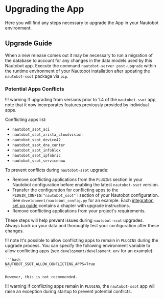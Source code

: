 # Upgrading the App

Here you will find any steps necessary to upgrade the App in your Nautobot environment.

## Upgrade Guide

When a new release comes out it may be necessary to run a migration of the database to account for any changes in the data models used by this Nautobot app. Execute the command `nautobot-server post-upgrade` within the runtime environment of your Nautobot installation after updating the `nautobot-ssot` package via `pip`.

### Potential Apps Conflicts

!!! warning
    If upgrading from versions prior to 1.4 of the `nautobot-ssot` app, note that it now incorporates features previously provided by individual apps.

Conflicting apps list:

- `nautobot_ssot_aci`
- `nautobot_ssot_arista_cloudvision`
- `nautobot_ssot_device42`
- `nautobot_ssot_dna_center`
- `nautobot_ssot_infoblox`
- `nautobot_ssot_ipfabric`
- `nautobot_ssot_servicenow`

To prevent conflicts during `nautobot-ssot` upgrade:

- Remove conflicting applications from the `PLUGINS` section in your Nautobot configuration before enabling the latest `nautobot-ssot` version.
- Transfer the configuration for conflicting apps to the `PLUGIN_CONFIG["nautobot_ssot"]` section of your Nautobot configuration. See `development/nautobot_config.py` for an example. Each [integration set up guide](./integrations/index.md) contains a chapter with upgrade instructions.
- Remove conflicting applications from your project's requirements.

These steps will help prevent issues during `nautobot-ssot` upgrades. Always back up your data and thoroughly test your configuration after these changes.

!!! note
    It's possible to allow conflicting apps to remain in `PLUGINS` during the upgrade process. You can specify the following environment variable to allow conflicting apps (see `development/development.env` for an example):

    ```bash
    NAUTOBOT_SSOT_ALLOW_CONFLICTING_APPS=True
    ```

    However, this is not recommended.

!!! warning
    If conflicting apps remain in `PLUGINS`, the `nautobot-ssot` app will raise an exception during startup to prevent potential conflicts.
